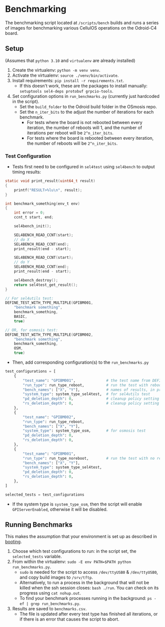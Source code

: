 # Benchmarking

The benchmarking script located at `/scripts/bench` builds and runs a series of images for benchmarking various CellulOS operations on the Odroid-C4 board.

## Setup 
(Assumes that `python 3.10` and `virtualenv` are already installed)

1. Create the virtualenv: `python -m venv venv`. 
2. Activate the virtualenv: `source ./venv/bin/activate`.
3. Install requirements: `pip install -r requirements.txt`.
    - If this doesn't work, these are the packages to install manually: 
    `setuptools sel4-deps protobuf grpcio-tools`.
4. Set configuration options in `run_benchmarks.py` (currently just hardcoded in the script).
    - Set the `build_folder` to the Odroid build folder in the OSmosis repo.
    - Set the `n_iter_bits` to the adjust the number of iterations for each benchmark.
        - For tests where the board is not rebooted between every iteration, the number of reboots will 1, and the number of iterations per reboot will be `2^n_iter_bits`.
        - For tests where the board is rebooted between every iteration, the number of reboots will be `2^n_iter_bits`.

### Test Configuration
- Tests first need to be configured in `sel4test` using `sel4bench` to output timing results:
```c
static void print_result(uint64_t result)
{
    printf("RESULT>%lu\n", result);
}

int benchmark_something(env_t env)
{
    int error = 0;
    ccnt_t start, end;

    sel4bench_init();

    SEL4BENCH_READ_CCNT(start);
    // do X
    SEL4BENCH_READ_CCNT(end);
    print_result(end - start);

    SEL4BENCH_READ_CCNT(start);
    // do Y
    SEL4BENCH_READ_CCNT(end);
    print_result(end - start);

    sel4bench_destroy();
    return sel4test_get_result();
}

// For sel4utils test:
DEFINE_TEST_WITH_TYPE_MULTIPLE(GPIBM001, 
    "benchmark something", 
    benchmark_something,
    BASIC,
    true)

// OR, for osmosis test:
DEFINE_TEST_WITH_TYPE_MULTIPLE(GPIBM002, 
    "benchmark something", 
    benchmark_something,
    OSM,
    true)
```
- Then, add corresponding configuration(s) to the `run_benchmarks.py`
```python
test_configurations = [
    {
        "test_name": "GPIBM001",              # the test name from DEFINE_TEST
        "run_type": run_type_reboot,          # run the test with reboot
        "bench_names": ["X", "Y"],            # names of results, in print-order
        "system_type": system_type_sel4test,  # for sel4utils test
        "pd_deletion_depth": 0,               # cleanup policy setting
        "rs_deletion_depth": 0,               # cleanup policy setting
    },
    {
        "test_name": "GPIBM002",
        "run_type": run_type_reboot,                 
        "bench_names": ["X", "Y"],
        "system_type": system_type_osm,       # for osmosis test
        "pd_deletion_depth": 0,
        "rs_deletion_depth": 0,
    },
    {
        "test_name": "GPIBM001",
        "run_type": run_type_noreboot,        # run the test with no reboot
        "bench_names": ["X", "Y"],
        "system_type": system_type_sel4test,
        "pd_deletion_depth": 0,
        "rs_deletion_depth": 0,
    },
]

selected_tests = test_configurations
```
- If the system type is `system_type_osm`, then the script will enable `GPIServerEnabled`, otherwise it will be disabled.

## Running Benchmarks
This makes the assumption that your environment is set up as described in [booting](target_booting_assumptions).
1. Choose which test configurations to run: in the script set, the `selected_tests` variable.
2. From within the virtualenv: `sudo -E env PATH=$PATH python run_benchmarks.py`.
    - `sudo` is needed for the script to access `/dev/ttyUSB0` & `/dev/ttyUSB0`, and copy build images to `/srv/tftp`.
    - Alternatively, to run a process in the background that will not be killed when the ssh session closes: `bash ./run`. You can check on its progress using `cat nohup.out`.
    - To find your benchmark processes running in the background: `ps -ef | grep run_benchmarks.py`.
3. Results are saved to `benchmarks.csv`. 
    - The file is updated after every test type has finished all iterations, or if there is an error that causes the script to abort.